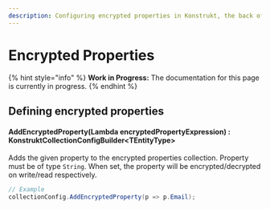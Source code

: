 ```yaml
---
description: Configuring encrypted properties in Konstrukt, the back office UI builder for Umbraco.
---
```


# Encrypted Properties

{% hint style="info" %}
**Work in Progress:** The documentation for this page is currently in progress.
{% endhint %}

## Defining encrypted properties

#### **AddEncryptedProperty(Lambda encryptedPropertyExpression) : KonstruktCollectionConfigBuilder&lt;TEntityType&gt;**

Adds the given property to the encrypted properties collection. Property must be of type `String`. When set, the property will be encrypted/decrypted on write/read respectively.

````csharp
// Example
collectionConfig.AddEncryptedProperty(p => p.Email);
````